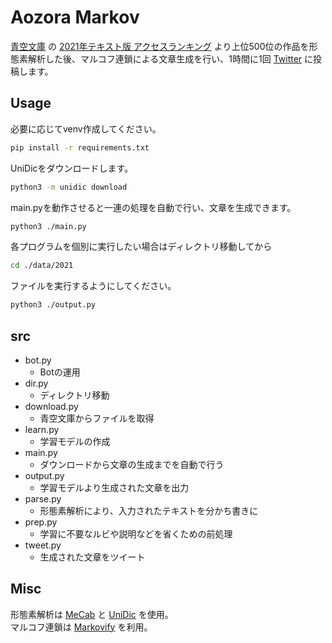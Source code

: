 # Aozora Markov

[青空文庫](https://www.aozora.gr.jp)
の
[2021年テキスト版 アクセスランキング](https://www.aozora.gr.jp/access_ranking/2021_txt.html)
より上位500位の作品を形態素解析した後、マルコフ連鎖による文章生成を行い、1時間に1回
[Twitter](https://twitter.com/AozoraMarkov)
に投稿します。

## Usage

必要に応じてvenv作成してください。

```bash
pip install -r requirements.txt
```

UniDicをダウンロードします。

```bash
python3 -m unidic download
```

main.pyを動作させると一連の処理を自動で行い、文章を生成できます。

```bash
python3 ./main.py
```

各プログラムを個別に実行したい場合はディレクトリ移動してから

```bash
cd ./data/2021
```

ファイルを実行するようにしてください。

```bash
python3 ./output.py
```

## src

- bot.py
  - Botの運用
- dir.py
  - ディレクトリ移動
- download.py
  - 青空文庫からファイルを取得
- learn.py
  - 学習モデルの作成
- main.py
  - ダウンロードから文章の生成までを自動で行う
- output.py
  - 学習モデルより生成された文章を出力
- parse.py
  - 形態素解析により、入力されたテキストを分かち書きに
- prep.py
  - 学習に不要なルビや説明などを省くための前処理
- tweet.py
  - 生成された文章をツイート

## Misc

形態素解析は
[MeCab](https://github.com/taku910/mecab)
と
[UniDic](https://clrd.ninjal.ac.jp/unidic/)
を使用。  
マルコフ連鎖は
[Markovify](https://github.com/jsvine/markovify)
を利用。
